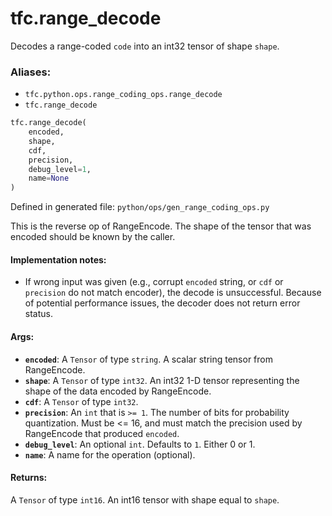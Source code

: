 <div itemscope itemtype="http://developers.google.com/ReferenceObject">
<meta itemprop="name" content="tfc.range_decode" />
<meta itemprop="path" content="Stable" />
</div>

# tfc.range_decode

Decodes a range-coded `code` into an int32 tensor of shape `shape`.

### Aliases:

* `tfc.python.ops.range_coding_ops.range_decode`
* `tfc.range_decode`

``` python
tfc.range_decode(
    encoded,
    shape,
    cdf,
    precision,
    debug_level=1,
    name=None
)
```



Defined in generated file: `python/ops/gen_range_coding_ops.py`

<!-- Placeholder for "Used in" -->

This is the reverse op of RangeEncode. The shape of the tensor that was encoded
should be known by the caller.

#### Implementation notes:



- If wrong input was given (e.g., corrupt `encoded` string, or `cdf` or
`precision` do not match encoder), the decode is unsuccessful. Because of
potential performance issues, the decoder does not return error status.

#### Args:


* <b>`encoded`</b>: A `Tensor` of type `string`.
  A scalar string tensor from RangeEncode.
* <b>`shape`</b>: A `Tensor` of type `int32`.
  An int32 1-D tensor representing the shape of the data encoded by
  RangeEncode.
* <b>`cdf`</b>: A `Tensor` of type `int32`.
* <b>`precision`</b>: An `int` that is `>= 1`.
  The number of bits for probability quantization. Must be <= 16, and
  must match the precision used by RangeEncode that produced `encoded`.
* <b>`debug_level`</b>: An optional `int`. Defaults to `1`. Either 0 or 1.
* <b>`name`</b>: A name for the operation (optional).


#### Returns:

A `Tensor` of type `int16`. An int16 tensor with shape equal to `shape`.
